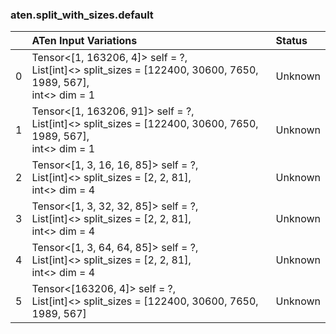 ### aten.split_with_sizes.default
|    | ATen Input Variations                                                                                             | Status   |
|---:|:------------------------------------------------------------------------------------------------------------------|:---------|
|  0 | Tensor<[1, 163206, 4]> self = ?,<br>List[int]<> split_sizes = [122400, 30600, 7650, 1989, 567],<br>int<> dim = 1  | Unknown  |
|  1 | Tensor<[1, 163206, 91]> self = ?,<br>List[int]<> split_sizes = [122400, 30600, 7650, 1989, 567],<br>int<> dim = 1 | Unknown  |
|  2 | Tensor<[1, 3, 16, 16, 85]> self = ?,<br>List[int]<> split_sizes = [2, 2, 81],<br>int<> dim = 4                    | Unknown  |
|  3 | Tensor<[1, 3, 32, 32, 85]> self = ?,<br>List[int]<> split_sizes = [2, 2, 81],<br>int<> dim = 4                    | Unknown  |
|  4 | Tensor<[1, 3, 64, 64, 85]> self = ?,<br>List[int]<> split_sizes = [2, 2, 81],<br>int<> dim = 4                    | Unknown  |
|  5 | Tensor<[163206, 4]> self = ?,<br>List[int]<> split_sizes = [122400, 30600, 7650, 1989, 567]                       | Unknown  |

